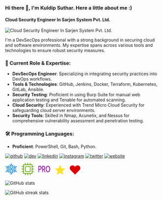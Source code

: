 ### Hi there 👋, I'm Kuldip Suthar. Here a little about me :)
#### Cloud Security Engineer In Sarjen System Pvt. Ltd. 

![Cloud Security Engineer In Sarjen System Pvt. Ltd. ](https://svg-banners.vercel.app/api?type=glitch&text1=KULDIP%20SUTHAR🐱‍👤&width=900&height=400)

I'm a DevSecOps professional with a strong background in securing cloud and software environments. My expertise spans across various tools and technologies to ensure robust security measures.

### 💼 Current Role & Expertise:
- **DevSecOps Engineer**: Specializing in integrating security practices into DevOps workflows.
- **Tools & Technologies**: GitHub, Jenkins, Docker, Terraform, Kubernetes, GitLab, Ansible.
- **Security Testing**: Proficient in using Burp Suite for manual web application testing and Tenable for automated scanning.
- **Cloud Security**: Experienced with Trend Micro Cloud Security for safeguarding cloud server environments.
- **Security Tools**: Skilled in Nmap, Acunetix, and Nessus for comprehensive vulnerability assessment and penetration testing.

### 🛠️ Programming Languages:
- **Proficient**: PowerShell, Git, Bash, Python.

[<img src='https://cdn.jsdelivr.net/npm/simple-icons@3.0.1/icons/github.svg' alt='github' height='40'>](https://github.com/kuldipgajjar)  [<img src='https://cdn.jsdelivr.net/npm/simple-icons@3.0.1/icons/dev-dot-to.svg' alt='dev' height='40'>](https://dev.to/https://dev.to/gajjarkuldip)  [<img src='https://cdn.jsdelivr.net/npm/simple-icons@3.0.1/icons/linkedin.svg' alt='linkedin' height='40'>](https://www.linkedin.com/in/https://www.linkedin.com/in/kuldipgajjar//)  [<img src='https://cdn.jsdelivr.net/npm/simple-icons@3.0.1/icons/instagram.svg' alt='instagram' height='40'>](https://www.instagram.com/https://www.instagram.com/gajjar_kuldip//)  [<img src='https://cdn.jsdelivr.net/npm/simple-icons@3.0.1/icons/twitter.svg' alt='twitter' height='40'>](https://twitter.com/https://twitter.com/_Gajjar_Kuldip)  [<img src='https://cdn.jsdelivr.net/npm/simple-icons@3.0.1/icons/icloud.svg' alt='website' height='40'>](http://gajjarkuldip.azurewebsites.net/)  

<a href='https://archiveprogram.github.com/'><img src='https://raw.githubusercontent.com/acervenky/animated-github-badges/master/assets/acbadge.gif' width='40' height='40'></a> <a href='https://docs.github.com/en/developers'><img src='https://raw.githubusercontent.com/acervenky/animated-github-badges/master/assets/devbadge.gif' width='40' height='40'></a> <a href='https://github.com/pricing'><img src='https://raw.githubusercontent.com/acervenky/animated-github-badges/master/assets/pro.gif' width='40' height='40'></a> <a href='https://stars.github.com/'><img src='https://raw.githubusercontent.com/acervenky/animated-github-badges/master/assets/starbadge.gif' width='35' height='35'></a> <a href='https://docs.github.com/en/github/supporting-the-open-source-community-with-github-sponsors'><img src='https://raw.githubusercontent.com/acervenky/animated-github-badges/master/assets/sponsorbadge.gif' width='35' height='35'></a> 

![GitHub stats](https://github-readme-stats.vercel.app/api?username=kuldipgajjar&show_icons=true)  

![GitHub streak stats](https://github-readme-streak-stats.herokuapp.com/?user=kuldipgajjar)  
